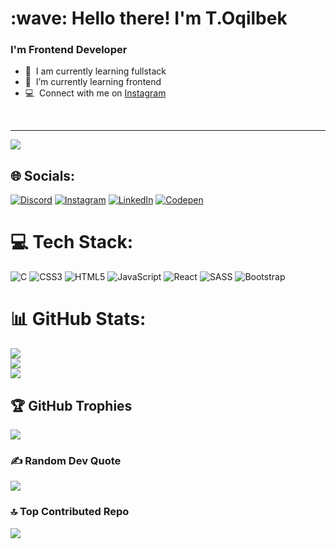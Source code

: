 <h1 align="left" id="tolqinov-o">:wave: Hello there! I'm T.Oqilbek</h1>
<h3 align="left">I'm Frontend Developer</h3>

- :office: &nbsp;I am currently learning fullstack
- :seedling: &nbsp;I’m currently learning frontend
- :computer: &nbsp;Connect with me on <a href="https://www.instagram.com/alone_martyn" target="_blank">Instagram</a>

<br>

---
[![](https://visitcount.itsvg.in/api?id=tolqinov-o&icon=2&color=3)](https://visitcount.itsvg.in)

## 🌐 Socials:
[![Discord](https://img.shields.io/badge/Discord-%237289DA.svg?logo=discord&logoColor=white)](https://discord.gg/https://discord.gg/7r2PjZJQ) [![Instagram](https://img.shields.io/badge/Instagram-%23E4405F.svg?logo=Instagram&logoColor=white)](https://instagram.com/https://www.instagram.com/alone_martyn) [![LinkedIn](https://img.shields.io/badge/LinkedIn-%230077B5.svg?logo=linkedin&logoColor=white)](https://linkedin.com/in/https://www.linkedin.com/in/oqilbek-to-lqinov-51891226b/) [![Codepen](https://img.shields.io/badge/Codepen-000000?style=for-the-badge&logo=codepen&logoColor=white)](https://codepen.io/https://codepen.io/tolqinov-o) 

# 💻 Tech Stack:
![C](https://img.shields.io/badge/c-%2300599C.svg?style=for-the-badge&logo=c&logoColor=white) ![CSS3](https://img.shields.io/badge/css3-%231572B6.svg?style=for-the-badge&logo=css3&logoColor=white) ![HTML5](https://img.shields.io/badge/html5-%23E34F26.svg?style=for-the-badge&logo=html5&logoColor=white) ![JavaScript](https://img.shields.io/badge/javascript-%23323330.svg?style=for-the-badge&logo=javascript&logoColor=%23F7DF1E) ![React](https://img.shields.io/badge/react-%2320232a.svg?style=for-the-badge&logo=react&logoColor=%2361DAFB) ![SASS](https://img.shields.io/badge/SASS-hotpink.svg?style=for-the-badge&logo=SASS&logoColor=white) ![Bootstrap](https://img.shields.io/badge/bootstrap-%238511FA.svg?style=for-the-badge&logo=bootstrap&logoColor=white)
# 📊 GitHub Stats:
![](https://github-readme-stats.vercel.app/api?username=tolqinov-o&theme=dark&hide_border=false&include_all_commits=false&count_private=false)<br/>
![](https://github-readme-streak-stats.herokuapp.com/?user=tolqinov-o&theme=dark&hide_border=false)<br/>
![](https://github-readme-stats.vercel.app/api/top-langs/?username=tolqinov-o&theme=dark&hide_border=false&include_all_commits=false&count_private=false&layout=compact)

## 🏆 GitHub Trophies
![](https://github-profile-trophy.vercel.app/?username=tolqinov-o&theme=dracula&no-frame=false&no-bg=true&margin-w=4)

### ✍️ Random Dev Quote
![](https://quotes-github-readme.vercel.app/api?type=vetical&theme=gruvbox)

### 🔝 Top Contributed Repo
![](https://github-contributor-stats.vercel.app/api?username=tolqinov-o&limit=5&theme=dracula&combine_all_yearly_contributions=true)


<!-- Proudly created with GPRM ( https://gprm.itsvg.in ) -->
